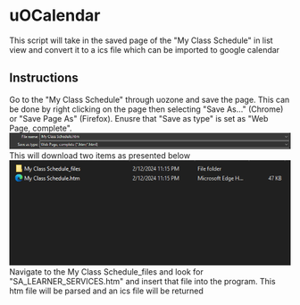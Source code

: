 # uOCalendar
This script will take in the saved page of the "My Class Schedule" in list view and convert it to a ics file which can be imported to google calendar

## Instructions 
Go to the "My Class Schedule" through uozone and save the page. This can be done by right clicking on the page then selecting "Save As..." (Chrome) or "Save Page As" (Firefox). Enusre that "Save as type" is set as "Web Page, complete".
![Alt text](image-1.png)
</br>
This will download two items as presented below
</br>
![Alt text](image.png)
</br>
Navigate to the My Class Schedule_files and look for "SA_LEARNER_SERVICES.htm" and insert that file into the program. This htm file will be parsed and an ics file will be returned 